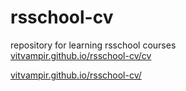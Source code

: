 # rsschool-cv
repository for learning rsschool courses  
[vitvampir.github.io/rsschool-cv/cv](https://vitvampir.github.io/rsschool-cv/cv)

[vitvampir.github.io/rsschool-cv/](https://vitvampir.github.io/rsschool-cv/)